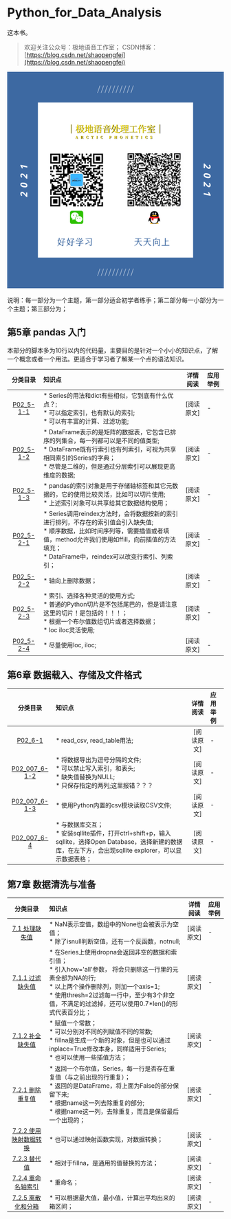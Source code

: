 # Python_for_Data_Analysis
这本书。
> 欢迎关注公众号：极地语音工作室；
> CSDN博客：[https://blog.csdn.net/shaopengfei](https://blog.csdn.net/shaopengfei)  

![效果](res/IMG_0167.PNG)

说明：每一部分为一个主题，第一部分适合初学者练手；第二部分每一小部分为一个主题；第三部分为；  



## 第5章 pandas 入门
本部分的脚本多为10行以内的代码量，主要目的是针对一个小小的知识点，了解一个概念或者一个用法。更适合于学习者了解某一个点的语法知识。   


| 分类目录  | 知识点 | 详情阅读 | 应用举例 |  
| :----------: | :------------- | :---------: | :------------- | 
|  [P02_5-1-1](Chap05/p02_5-1-1_series.py) | * Series的用法和dict有些相似，它到底有什么优点？; <br>* 可以指定索引，也有默认的索引;   <br>* 可以有丰富的计算、过滤功能; <br> | [阅读原文] | - |  
|  [P02_5-1-2](Part-02/P02_007_Python_for_Data_Analysis/Chap05/p02_5-1-2_DataFrame.py) | * DataFrame表示的是矩阵的数据表，它包含已排序的列集合，每一列都可以是不同的值类型; <br>* DataFrame既有行索引也有列索引，可视为共享相同索引的Series的字典；  <br>* 尽管是二维的，但是通过分层索引可以展现更高维度的数据; <br> | [阅读原文] | - | 
|  [P02_5-1-3](Part-02/P02_007_Python_for_Data_Analysis/Chap05/p02_5-1-3_index_object.py) | * pandas的索引对象是用于存储轴标签和其它元数据的，它的使用比较灵活，比如可以切片使用; <br>* 上述索引对象可以共享给其它数据结构使用；  | [阅读原文] | - |
|  [P02_5-2-1](Part-02/P02_007_Python_for_Data_Analysis/Chap05/p02_5-2-1_rebuild_index.py) | * Series调用reindex方法时，会将数据按新的索引进行排列，不存在的索引值会引入缺失值; <br>* 顺序数据，比如时间序列等，需要插值或者填值，method允许我们使用如ffill，向前插值的方法填充； <br>* DataFrame中，reindex可以改变行索引、列索引；  | [阅读原文] | - |
|  [P02_5-2-2](Part-02/P02_007_Python_for_Data_Analysis/Chap05/p02_5-2-2_drop_items.py) | * 轴向上删除数据；  | [阅读原文] | - |
|  [P02_5-2-3](Part-02/P02_007_Python_for_Data_Analysis/Chap05/p02_5-2-3_index_select_filter.py) | * 索引、选择各种灵活的使用方式; <br>* 普通的Python切片是不包括尾巴的，但是请注意这里的切片！是包括的！！！； <br>* 根据一个布尔值数组切片或者选择数据；<br>* loc iloc灵活使用;  | [阅读原文] | - |
|  [P02_5-2-4](Part-02/P02_007_Python_for_Data_Analysis/Chap05/p02_5-2-4_integer_index.py) | * 尽量使用loc, iloc;  | [阅读原文] | - |



## 第6章 数据载入、存储及文件格式

| 分类目录  | 知识点 | 详情阅读 | 应用举例 |  
| :----------: | :------------- | :---------: | :------------- | 
|  [P02_6-1](Part-02/P02_007_Python_for_Data_Analysis/Chap06/p02_6-1-0_read_write_txt.py) | * read_csv, read_table用法; <br> | [阅读原文] | - |  
|  [P02_007_6-1-2](Part-02/P02_007_Python_for_Data_Analysis/Chap06/p02_007_6-1-2_write_to_csv.py) | * 将数据导出为逗号分隔的文件;  <br>* 可以禁止写入索引，和表头; <br>* 缺失值替换为NULL; <br>* 只保存指定的两列;这里报错？？？| [阅读原文] | - |
|  [P02_007_6-1-3](Part-02/P02_007_Python_for_Data_Analysis/Chap06/p02_007_6-1-3_use_split_csv.py) | * 使用Python内置的csv模块读取CSV文件; | [阅读原文] | - |
|  [P02_007_6-4](Chap06/p02_007_6-4_query_database.py) | * 与数据库交互；<br>* 安装sqllite插件，打开ctrl+shift+p，输入sqllite，选择Open Database，选择新建的数据库，在左下方，会出现sqllite explorer，可以显示数据表格； | [阅读原文] | - |


## 第7章 数据清洗与准备
| 分类目录  | 知识点 | 详情阅读 | 应用举例 |  
| :-----------: | :------------- | :---------: | :------------- | 
|  [7.1 处理缺失值](Chap07/p02_007_7-1-0_about_null_value.py) | * NaN表示空值，数组中的None也会被表示为空值；<br> * 除了isnull判断空值，还有一个反函数，notnull; | [阅读原文] | - |
|  [7.1.1 过滤缺失值](Chap07/p02_007_7-1-1_filter_null_values.py) | * 在Series上使用dropna会返回非空的数据和索引值；<br> * 引入how='all'参数， 将会只删除这一行里的元素全部为NA的行; <br> * 以上两个操作删除列，则加一个axis=1; <br> * 使用thresh=2过滤每一行中，至少有3个非空值，不满足的过滤掉，还可以使用0.7*len()的形式代表百分比； | [阅读原文] | - |
|  [7.1.2 补全缺失值](Chap07/p02_007_7-1-2_complete_null_values.py) | * 赋值一个常数；<br> * 可以分别对不同的列赋值不同的常数; <br> * fillna是生成一个新的对象，但是也可以通过inplace=True修改本身，同样适用于Series; <br> * 也可以使用一些插值方法； | [阅读原文] | - |
|  [7.2.1 删除重复值](Chap07/p02_007_7-2-1_drop_duplicate_values.py) | * 返回一个布尔值，Series，每一行是否存在重复值（与之前出现的行重复）；<br> * 返回的是DataFrame，将上面为False的部分保留下来; <br> * 根据name这一列去除重复的部分; <br> * 根据name这一列，去除重复，而且是保留最后一个出现的； | [阅读原文] | - |
|  [7.2.2 使用映射数据转换](Chap07/p02_007_7-2-2_trans_data_with_map_dict_or_function.py) | * 也可以通过映射函数实现，对数据转换；<br> | [阅读原文] | - |
|  [7.2.3 替代值](Chap07/p02_007_7-2-3_replace_values.py) | * 相对于fillna，是通用的值替换的方法；<br> | [阅读原文] | - |
|  [7.2.4 重命名轴索引](Chap07/p02_007_7-2-4_rename_column_index.py) | * 重命名；<br> | [阅读原文] | - |
|  [7.2.5 离散化和分箱](Chap07/p02_007_7-2-5_discrete_cut_bins.py) | * 可以根据最大值，最小值，计算出平均出来的箱区间；<br> | [阅读原文] | - |